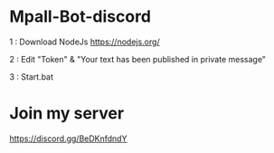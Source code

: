 # Mpall-Bot-discord

1 : Download NodeJs 
https://nodejs.org/

2 : Edit "Token" & "Your text has been published in private message"

3 : Start.bat

# Join my server 
https://discord.gg/BeDKnfdndY
